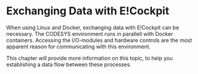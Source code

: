 # Exchanging Data with E!Cockpit
When using Linux and Docker, exchanging data with E!Cockpit can be necessary. The CODESYS environment runs in parallell with Docker containers. Accessing the I/O-modules and hardware controls are the most apparent reason for communicating with this environment.

This chapter will provide more information on this topic, to help you establishing a data flow between these processes.